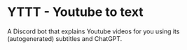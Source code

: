 # YTTT - Youtube to text
A Discord bot that explains Youtube videos for you using its (autogenerated) subtitles and ChatGPT. 
